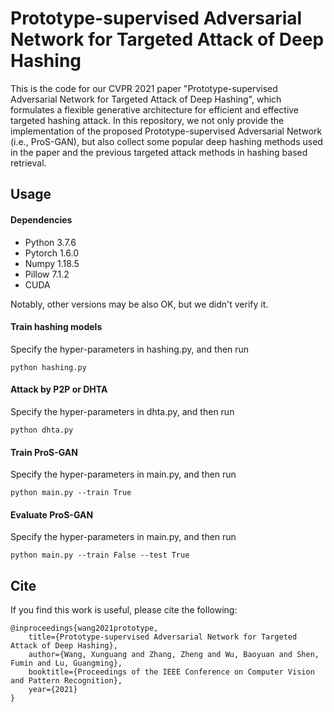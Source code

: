# Prototype-supervised Adversarial Network for Targeted Attack of Deep Hashing
This is the code for our CVPR 2021 paper "Prototype-supervised Adversarial Network for Targeted Attack of Deep Hashing", which formulates a flexible generative architecture for efficient and effective targeted hashing attack. In this repository, we not only provide the implementation of the proposed Prototype-supervised Adversarial Network (i.e., ProS-GAN), but also collect some popular deep hashing methods used in the paper and the previous targeted attack methods in hashing based retrieval.

## Usage
#### Dependencies
- Python 3.7.6
- Pytorch 1.6.0
- Numpy 1.18.5
- Pillow 7.1.2
- CUDA

Notably, other versions may be also OK, but we didn't verify it.

#### Train hashing models
Specify the hyper-parameters in hashing.py, and then run
```
python hashing.py
```

#### Attack by P2P or DHTA
Specify the hyper-parameters in dhta.py, and then run
```
python dhta.py
```

#### Train ProS-GAN
Specify the hyper-parameters in main.py, and then run
```
python main.py --train True
```

#### Evaluate ProS-GAN
Specify the hyper-parameters in main.py, and then run
```
python main.py --train False --test True
```

## Cite
If you find this work is useful, please cite the following:
```
@inproceedings{wang2021prototype,
	title={Prototype-supervised Adversarial Network for Targeted Attack of Deep Hashing},
	author={Wang, Xunguang and Zhang, Zheng and Wu, Baoyuan and Shen, Fumin and Lu, Guangming},
	booktitle={Proceedings of the IEEE Conference on Computer Vision and Pattern Recognition},
	year={2021}
}
```
